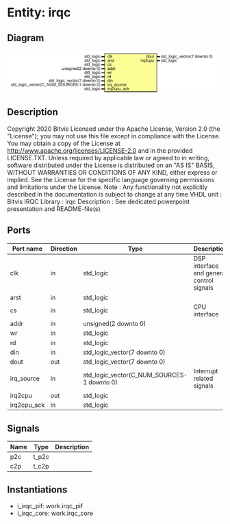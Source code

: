 # Entity: irqc
## Diagram
![Diagram](irqc.svg "Diagram")
## Description
Copyright 2020 Bitvis
Licensed under the Apache License, Version 2.0 (the "License"); you may not use this file except in compliance with the License.
You may obtain a copy of the License at http://www.apache.org/licenses/LICENSE-2.0 and in the provided LICENSE.TXT.
Unless required by applicable law or agreed to in writing, software distributed under the License is distributed on
an "AS IS" BASIS, WITHOUT WARRANTIES OR CONDITIONS OF ANY KIND, either express or implied.
See the License for the specific language governing permissions and limitations under the License.
Note : Any functionality not explicitly described in the documentation is subject to change at any time
VHDL unit     : Bitvis IRQC Library : irqc
Description   : See dedicated powerpoint presentation and README-file(s)
## Ports
| Port name   | Direction | Type                                       | Description                               |
| ----------- | --------- | ------------------------------------------ | ----------------------------------------- |
| clk         | in        | std_logic                                  | DSP interface and general control signals |
| arst        | in        | std_logic                                  |                                           |
| cs          | in        | std_logic                                  | CPU interface                             |
| addr        | in        | unsigned(2 downto 0)                       |                                           |
| wr          | in        | std_logic                                  |                                           |
| rd          | in        | std_logic                                  |                                           |
| din         | in        | std_logic_vector(7 downto 0)               |                                           |
| dout        | out       | std_logic_vector(7 downto 0)               |                                           |
| irq_source  | in        | std_logic_vector(C_NUM_SOURCES-1 downto 0) | Interrupt related signals                 |
| irq2cpu     | out       | std_logic                                  |                                           |
| irq2cpu_ack | in        | std_logic                                  |                                           |
## Signals
| Name | Type  | Description |
| ---- | ----- | ----------- |
| p2c  | t_p2c |             |
| c2p  | t_c2p |             |
## Instantiations
- i_irqc_pif: work.irqc_pif
- i_irqc_core: work.irqc_core
